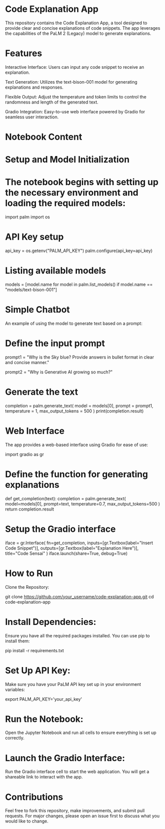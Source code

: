 # Code Explanation App

This repository contains the Code Explanation App, a tool designed to provide clear and concise explanations of code snippets. The app leverages the capabilities of the PaLM 2 (Legacy) model to generate explanations.

# Features
Interactive Interface: Users can input any code snippet to receive an explanation.

Text Generation: Utilizes the text-bison-001 model for generating explanations and responses.

Flexible Output: Adjust the temperature and token limits to control the randomness and length of the generated text.

Gradio Integration: Easy-to-use web interface powered by Gradio for seamless user interaction.

# Notebook Content

# Setup and Model Initialization

# The notebook begins with setting up the necessary environment and loading the required models:

import palm
import os

# API Key setup
api_key = os.getenv("PALM_API_KEY")
palm.configure(api_key=api_key)

# Listing available models
models = [model.name for model in palm.list_models() if model.name == "models/text-bison-001"]

# Simple Chatbot

An example of using the model to generate text based on a prompt:

# Define the input prompt
prompt1 = "Why is the Sky blue? Provide answers in bullet format in clear and concise manner."

prompt2 = "Why is Generative AI growing so much?"

# Generate the text

completion = palm.generate_text(
    model = models[0],
    prompt = prompt1,
    temperature = 1,
    max_output_tokens = 500
)
print(completion.result)

# Web Interface

The app provides a web-based interface using Gradio for ease of use:

import gradio as gr

# Define the function for generating explanations
def get_completion(text):
    completion = palm.generate_text(
        model=models[0],
        prompt=text,
        temperature=0.7,
        max_output_tokens=500
    )
    return completion.result

# Setup the Gradio interface
iface = gr.Interface(
    fn=get_completion,
    inputs=[gr.Textbox(label="Insert Code Snippet")],
    outputs=[gr.Textbox(label="Explanation Here")],
    title="Code Sensai"
)
iface.launch(share=True, debug=True)

# How to Run

Clone the Repository:

git clone https://github.com/your_username/code-explanation-app.git
cd code-explanation-app

# Install Dependencies:

Ensure you have all the required packages installed. You can use pip to install them:

pip install -r requirements.txt


# Set Up API Key:

Make sure you have your PaLM API key set up in your environment variables:

export PALM_API_KEY='your_api_key'

# Run the Notebook:
Open the Jupyter Notebook and run all cells to ensure everything is set up correctly.

# Launch the Gradio Interface:

Run the Gradio interface cell to start the web application. You will get a shareable link to interact with the app.

# Contributions
Feel free to fork this repository, make improvements, and submit pull requests. For major changes, please open an issue first to discuss what you would like to change.
